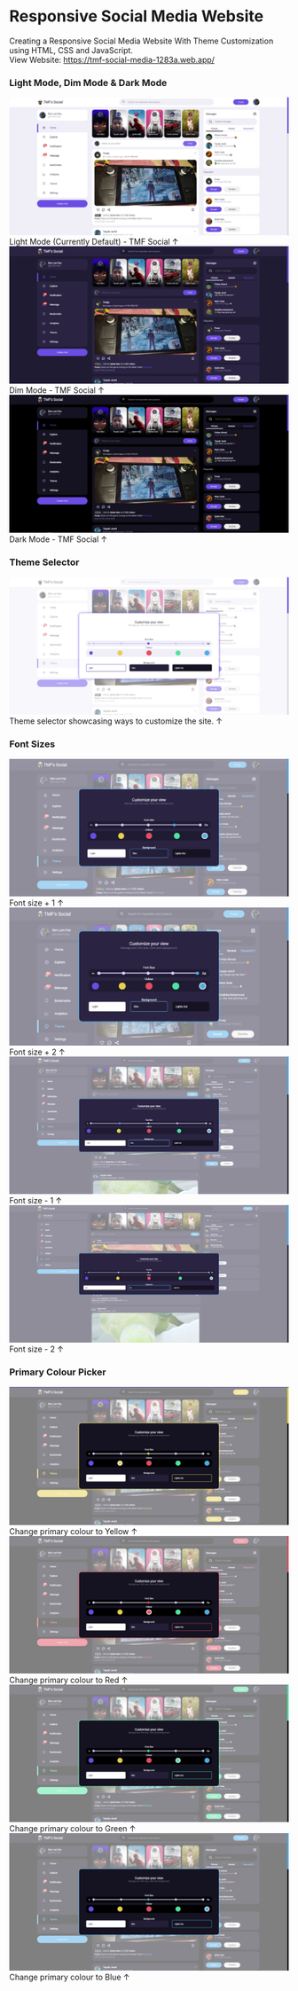 # Responsive Social Media Website

Creating a Responsive Social Media Website With Theme Customization using HTML, CSS and JavaScript.
<br>View Website: https://tmf-social-media-1283a.web.app/

### Light Mode, Dim Mode & Dark Mode

![Alt text](https://github.com/MafiaDon2011/tmf-social-media/blob/main/screenshots/tmf-social-light-mode.jpg "Screenshot showing light mode default")
<br>Light Mode (Currently Default) - TMF Social ↑
![Alt text](https://github.com/MafiaDon2011/tmf-social-media/blob/main/screenshots/tmf-social-dim-mode.jpg "Screenshot showing dim mode")
<br>Dim Mode - TMF Social ↑
![Alt text](https://github.com/MafiaDon2011/tmf-social-media/blob/main/screenshots/tmf-social-dark-mode.jpg "Screenshot showing dark mode")
<br>Dark Mode - TMF Social ↑

### Theme Selector
![Alt text](https://github.com/MafiaDon2011/tmf-social-media/blob/main/screenshots/tmf-social-custom-theme-selector.jpg "Screenshot showing theme selector to customize the site")
<br>Theme selector showcasing ways to customize the site. ↑

### Font Sizes

![Alt text](https://github.com/MafiaDon2011/tmf-social-media/blob/main/screenshots/font-size/tmf-font_size-plus-1.jpg "Screenshot showing font size + 1")
<br>Font size + 1 ↑
![Alt text](https://github.com/MafiaDon2011/tmf-social-media/blob/main/screenshots/font-size/tmf-font_size-plus-2.jpg "Screenshot showing font size + 2")
<br>Font size + 2 ↑
![Alt text](https://github.com/MafiaDon2011/tmf-social-media/blob/main/screenshots/font-size/tmf-font_size-minus-1.jpg "Screenshot showing font size - 1")
<br>Font size - 1 ↑
![Alt text](https://github.com/MafiaDon2011/tmf-social-media/blob/main/screenshots/font-size/tmf-font_size-minus-2.jpg "Screenshot showing font size -2")
<br>Font size - 2 ↑

### Primary Colour Picker

![Alt text](https://github.com/MafiaDon2011/tmf-social-media/blob/main/screenshots/theme-colours/tmf-yellow-theme-colour.jpg "Screenshot showing Yellow as primary colour")
<br>Change primary colour to Yellow ↑
![Alt text](https://github.com/MafiaDon2011/tmf-social-media/blob/main/screenshots/theme-colours/tmf-red-theme-colour.jpg "Screenshot showing Red as primary colour")
<br>Change primary colour to Red ↑
![Alt text](https://github.com/MafiaDon2011/tmf-social-media/blob/main/screenshots/theme-colours/tmf-green-theme-colour.jpg "Screenshot showing Green as primary colour")
<br>Change primary colour to Green ↑
![Alt text](https://github.com/MafiaDon2011/tmf-social-media/blob/main/screenshots/theme-colours/tmf-blue-theme-colour.jpg "Screenshot showing Blue as primary colour")
<br>Change primary colour to Blue ↑